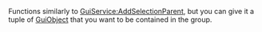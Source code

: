 Functions similarly to [GuiService:AddSelectionParent](https://developer.roblox.com/en-us/api-reference/function/GuiService/AddSelectionParent), but you can give it a tuple of [GuiObject](https://developer.roblox.com/en-us/api-reference/class/GuiObject) that you want to be contained in the group.